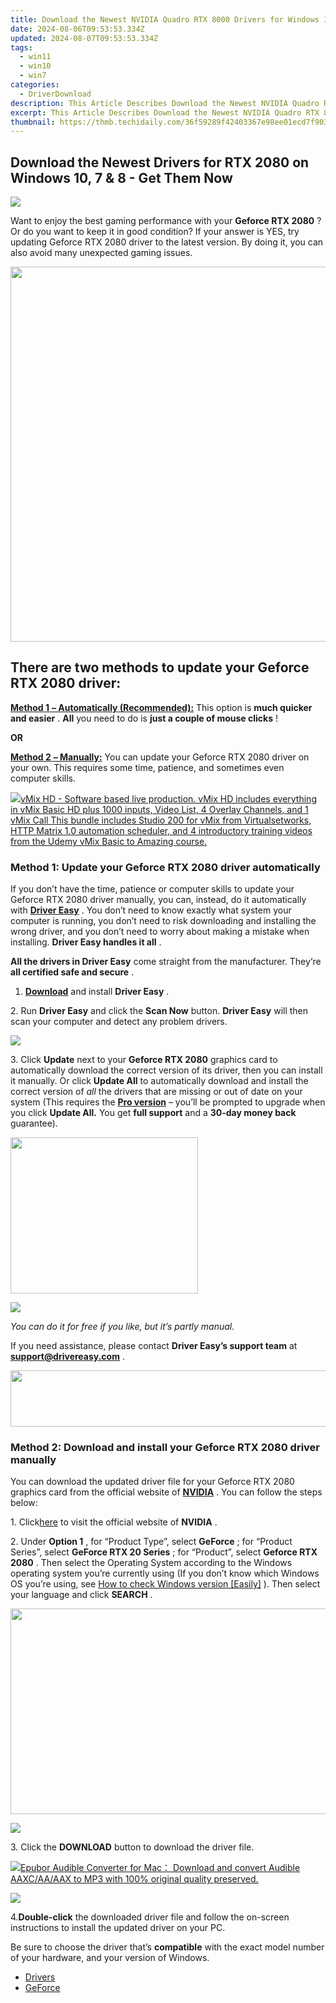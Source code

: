 ```yaml
---
title: Download the Newest NVIDIA Quadro RTX 8000 Drivers for Windows 11, 10 & 7
date: 2024-08-06T09:53:53.334Z
updated: 2024-08-07T09:53:53.334Z
tags:
  - win11
  - win10
  - win7
categories:
  - DriverDownload
description: This Article Describes Download the Newest NVIDIA Quadro RTX 8000 Drivers for Windows 11, 10 & 7
excerpt: This Article Describes Download the Newest NVIDIA Quadro RTX 8000 Drivers for Windows 11, 10 & 7
thumbnail: https://thmb.techidaily.com/36f59289f42403367e98ee01ecd7f903ee9a9399b65951332a255432e2acfb47.jpg
---
```


## Download the Newest Drivers for RTX 2080 on Windows 10, 7 & 8 - Get Them Now

![](https://images.drivereasy.com/wp-content/uploads/2018/11/Snap457.png)

 Want to enjoy the best gaming performance with your **Geforce RTX 2080** ? Or do you want to keep it in good condition? If your answer is YES, try updating Geforce RTX 2080 driver to the latest version. By doing it, you can also avoid many unexpected gaming issues.

<!-- affiliate ads begin -->
<a href="https://appsumo.8odi.net/c/5597632/2068425/7443" target="_top" id="2068425"><img src="//a.impactradius-go.com/display-ad/7443-2068425" border="0" alt="" width="1200" height="600"/></a><img height="0" width="0" src="https://appsumo.8odi.net/i/5597632/2068425/7443" style="position:absolute;visibility:hidden;" border="0" />
<!-- affiliate ads end -->
## **There are two methods to update your Geforce RTX 2080 driver:**

[**Method 1** **– Automatically (Recommended):**](https://www.drivereasy.com/knowledge/geforce-rtx-2080-driver-download-for-windows/#b) This option is **much quicker and easier** . **All** you need to do is **just a couple of mouse clicks** !

**OR**

[**Method 2** **– Manually:**](https://tools.techidaily.com/drivereasy/download/) You can update your Geforce RTX 2080 driver on your own. This requires some time, patience, and sometimes even computer skills.

<!-- affiliate ads begin -->
<a href="https://secure.2checkout.com/order/checkout.php?PRODS=4718730&QTY=1&AFFILIATE=108875&CART=1"> <img src="https://secure.avangate.com/images/merchant/ce9a6fb2becc2d235e62b125e9260102/products/copy_vMixCallScreenshot1-large.jpg" border="0">vMix HD - Software based live production. vMix HD includes everything in vMix Basic HD plus 1000 inputs, Video List, 4 Overlay Channels, and 1 vMix Call 
This bundle includes Studio 200 for vMix from Virtualsetworks, HTTP Matrix 1.0 automation scheduler, and 4 introductory training videos from the Udemy vMix Basic to Amazing course. </a>
<!-- affiliate ads end -->
### Method 1: Update your Geforce RTX 2080 driver automatically

 If you don’t have the time, patience or computer skills to update your Geforce RTX 2080 driver manually, you can, instead, do it automatically with **[Driver Easy](https://tools.techidaily.com/drivereasy/download/)**  . You don’t need to know exactly what system your computer is running, you don’t need to risk downloading and installing the wrong driver, and you don’t need to worry about making a mistake when installing. **Driver Easy handles it all** .

**All the drivers in Driver Easy** come straight from the manufacturer. They‘re **all certified safe and secure** .

 1. **[Download](https://tools.techidaily.com/drivereasy/download/)**  and install **Driver Easy** .

 2\. Run **Driver Easy** and click the **Scan Now** button. **Driver Easy** will then scan your computer and detect any problem drivers.

![](https://images.drivereasy.com/wp-content/uploads/2018/11/Snap455.png)

 3\. Click **Update** next to your **Geforce RTX 2080** graphics card to automatically download the correct version of its driver, then you can install it manually. Or click **Update All** to automatically download and install the correct version of _all_ the drivers that are missing or out of date on your system (This requires the **[Pro version](https://tools.techidaily.com/drivereasy/download/)**  – you’ll be prompted to upgrade when you click **Update All.**  You get **full support** and a **30-day money back** guarantee).

<!-- affiliate ads begin -->
<a href="https://united.elfm.net/c/5597632/748964/4704" target="_top" id="748964"><img src="//a.impactradius-go.com/display-ad/4704-748964" border="0" alt="" width="300" height="250"/></a><img height="0" width="0" src="https://united.elfm.net/i/5597632/748964/4704" style="position:absolute;visibility:hidden;" border="0" />
<!-- affiliate ads end -->
![](https://images.drivereasy.com/wp-content/uploads/2018/11/Snap454-1.png)

_You can do it for free if you like, but it’s partly manual._

 If you need assistance, please contact **Driver Easy’s support team** at **[support@drivereasy.com](https://tools.techidaily.com/drivereasy/download/)**  .

<!-- affiliate ads begin -->
<a href="https://aligracehair.sjv.io/c/5597632/2087267/19272" target="_top" id="2087267"><img src="//a.impactradius-go.com/display-ad/19272-2087267" border="0" alt="" width="728" height="90"/></a><img height="0" width="0" src="https://imp.pxf.io/i/5597632/2087267/19272" style="position:absolute;visibility:hidden;" border="0" />
<!-- affiliate ads end -->
### Method 2: Download and install your Geforce RTX 2080 driver manually

 You can download the updated driver file for your Geforce RTX 2080 graphics card from the official website of **[NVIDIA](https://tools.techidaily.com/drivereasy/download/)**  . You can follow the steps below:

 1\. Click[here](https://tools.techidaily.com/drivereasy/download/) to visit the official website of **NVIDIA** .

 2\. Under **Option 1** , for “Product Type”, select **GeForce** ; for “Product Series”, select **GeForce RTX 20 Series** ; for “Product”, select **Geforce RTX 2080** . Then select the Operating System according to the Windows operating system you’re currently using (If you don’t know which Windows OS you’re using, see [ How to check Windows version \[Easily\]](https://tools.techidaily.com/drivereasy/download/) ). Then select your language and click **SEARCH** .

<!-- affiliate ads begin -->
<a href="https://ursime.pxf.io/c/5597632/2092236/16384" target="_top" id="2092236"><img src="//a.impactradius-go.com/display-ad/16384-2092236" border="0" alt="" width="1920" height="329"/></a><img height="0" width="0" src="https://imp.pxf.io/i/5597632/2092236/16384" style="position:absolute;visibility:hidden;" border="0" />
<!-- affiliate ads end -->
![](https://images.drivereasy.com/wp-content/uploads/2018/11/Snap469.png)

 3\. Click the **DOWNLOAD** button to download the driver file.

<!-- affiliate ads begin -->
<a href="https://secure.2checkout.com/order/checkout.php?PRODS=4713565&QTY=1&AFFILIATE=108875&CART=1"><img src="https://www.epubor.com/images/uppic/audible-converter-interface.png" border="0">Epubor Audible Converter for Mac： Download and convert Audible AAXC/AA/AAX to MP3 with 100% original quality preserved.</a>
<!-- affiliate ads end -->
![](https://images.drivereasy.com/wp-content/uploads/2018/11/Snap461.png)

 4.**Double-click** the downloaded driver file and follow the on-screen instructions to install the updated driver on your PC.

 Be sure to choose the driver that’s **compatible** with the exact model number of your hardware, and your version of Windows.

* [Drivers](https://tools.techidaily.com/drivereasy/download/)
* [GeForce](https://tools.techidaily.com/drivereasy/download/)

<ins class="adsbygoogle"
     style="display:block"
     data-ad-format="autorelaxed"
     data-ad-client="ca-pub-7571918770474297"
     data-ad-slot="1223367746"></ins>



<ins class="adsbygoogle"
     style="display:block"
     data-ad-client="ca-pub-7571918770474297"
     data-ad-slot="8358498916"
     data-ad-format="auto"
     data-full-width-responsive="true"></ins>

